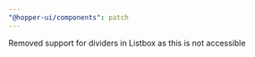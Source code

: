 ```yaml
---
"@hopper-ui/components": patch
---
```


Removed support for dividers in Listbox as this is not accessible
